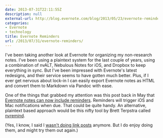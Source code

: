 ```yaml
---
date: 2013-07-31T22:11:55Z
description: null
external-url: http://blog.evernote.com/blog/2013/05/23/evernote-reminders-are-here-on-mac-ios-and-web-2/
categories:
- Evernote
- technology
title: Evernote Reminders
url: /2013/07/31/evernote-reminders/
---
```


I've been taking another look at Evernote for organizing my non-research notes. I've been using a plaintext system for the last couple of years, using a combination of nvALT, Nebulous Notes for iOS, and Dropbox to keep everything in sync. But I've been impressed with Evernote's latest redesigns, and their service seems to have gotten much better. Plus, if I ever get nervous about lock-in I can easily export Evernote notes as HTML and convert them to Markdown via Pandoc with ease. 

One of the things that grabbed my attention was this post back in May that [Evernote notes can now include reminders](http://blog.evernote.com/blog/2013/05/23/evernote-reminders-are-here-on-mac-ios-and-web-2/). Reminders will trigger iOS and Mac notifications when due. That could be quite handy. An alternative, plaintext based approach would be this nifty tool by Brett Terpstra called [nvremind](http://brettterpstra.com/projects/nvremind/).

(Yes, I know, I said I [wasn't doing link posts](http://jasonheppler.org/2013/02/24/the-link-blog-experiment.html) anymore. But I do enjoy doing them, and might try them out again.)